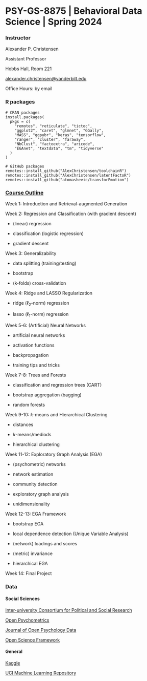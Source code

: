 # PSY-GS-8875 | Behavioral Data Science | Spring 2024

### Instructor
Alexander P. Christensen

Assistant Professor

Hobbs Hall, Room 221

[alexander.christensen@vanderbilt.edu](mailto:alexander.christensen@vanderbilt.edu)

Office Hours: by email

### R packages

```
# CRAN packages
install.packages(
  pkgs = c(
    "remotes", "reticulate", "tictoc",
    "ggplot2", "caret", "glmnet", "GGally",
    "MASS", "ggpubr", "keras", "tensorflow", 
    "ranger", "cluster", "faraway",
    "NbClust", "factoextra", "aricode", 
    "EGAnet", "textdata", "tm", "tidyverse"
  )
)

# GitHub packages
remotes::install_github("AlexChristensen/toolchainR")
remotes::install_github("AlexChristensen/latentFactoR")
remotes::install_github("atomashevic/transforEmotion")
```

### [Course Outline](https://docs.google.com/spreadsheets/d/1h7zq3rfj3JwyiW6lUcTt4Uid7i0BFrt1/edit?usp=sharing&ouid=113368369928842739072&rtpof=true&sd=true)

Week 1: Introduction and Retrieval-augmented Generation

Week 2: Regression and Classification (with gradient descent)

+ (linear) regression

+ classification (logistic regression)

+ gradient descent

Week 3: Generalizability

+ data splitting (training/testing)

+ bootstrap

+ (k-folds) cross-validation

Week 4: Ridge and LASSO Regularization

+ ridge ($\ell_2$-norm) regression

+ lasso ($\ell_1$-norm) regression

Week 5-6: (Artificial) Neural Networks

+ artificial neural networks

+ activation functions

+ backpropagation

+ training tips and tricks

Week 7-8: Trees and Forests

+ classification and regression trees (CART)

+ bootstrap aggregation (bagging)

+ random forests

Week 9-10: $k$-means and Hierarchical Clustering

+ distances

+ $k$-means/mediods

+ hierarchical clustering

Week 11-12: Exploratory Graph Analysis (EGA)

+ (psychometric) networks 

+ network estimation

+ community detection

+ exploratory graph analysis

+ unidimensionality

Week 12-13: EGA Framework

+ bootstrap EGA

+ local dependence detection (Unique Variable Analysis)

+ (network) loadings and scores

+ (metric) invariance

+ hierarchical EGA

Week 14: Final Project

### Data

#### Social Sciences

[Inter-university Consortium for Political and Social Research](https://www.openicpsr.org/openicpsr/)

[Open Psychometrics](https://openpsychometrics.org/_rawdata/)

[Journal of Open Psychology Data](https://openpsychologydata.metajnl.com/)

[Open Science Framework](https://osf.io/search/)

#### General

[Kaggle](https://www.kaggle.com/datasets)

[UCI Machine Learning Repository](https://archive-beta.ics.uci.edu/ml/datasets)
